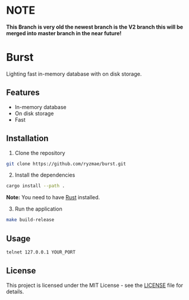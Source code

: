 # NOTE
**This Branch is very old the newest branch is the V2 branch this will be merged into master branch in the near future!**

# Burst

Lighting fast in-memory database with on disk storage.

## Features

- In-memory database
- On disk storage
- Fast

## Installation

1. Clone the repository

```bash
git clone https://github.com/ryzmae/burst.git
```

2. Install the dependencies

```bash
cargo install --path .

```

**Note:** You need to have [Rust](https://www.rust-lang.org/tools/install) installed.

3. Run the application

```bash
make build-release
```

## Usage

```bash
telnet 127.0.0.1 YOUR_PORT
```

## License

This project is licensed under the MIT License - see the [LICENSE](LICENSE) file for details.
